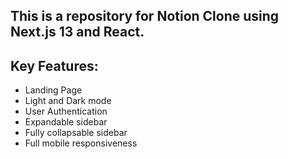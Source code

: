 ## This is a repository for Notion Clone using Next.js 13 and React.

## Key Features:
- Landing Page
- Light and Dark mode
- User Authentication
- Expandable sidebar
- Fully collapsable sidebar
- Full mobile responsiveness
